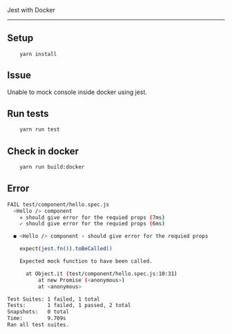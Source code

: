 Jest with Docker
* * *

## Setup
```
    yarn install
```

## Issue

Unable to mock console inside docker using jest.

## Run tests
```sh
    yarn run test
```
## Check in docker
```sh
    yarn run build:docker
```

## Error
```sh
FAIL test/component/hello.spec.js
  <Hello /> component
    ✕ should give error for the requied props (7ms)
    ✓ should give error for the requied props (6ms)

  ● <Hello /> component › should give error for the requied props

    expect(jest.fn()).toBeCalled()

    Expected mock function to have been called.

      at Object.it (test/component/hello.spec.js:10:31)
          at new Promise (<anonymous>)
          at <anonymous>

Test Suites: 1 failed, 1 total
Tests:       1 failed, 1 passed, 2 total
Snapshots:   0 total
Time:        9.709s
Ran all test suites.
```